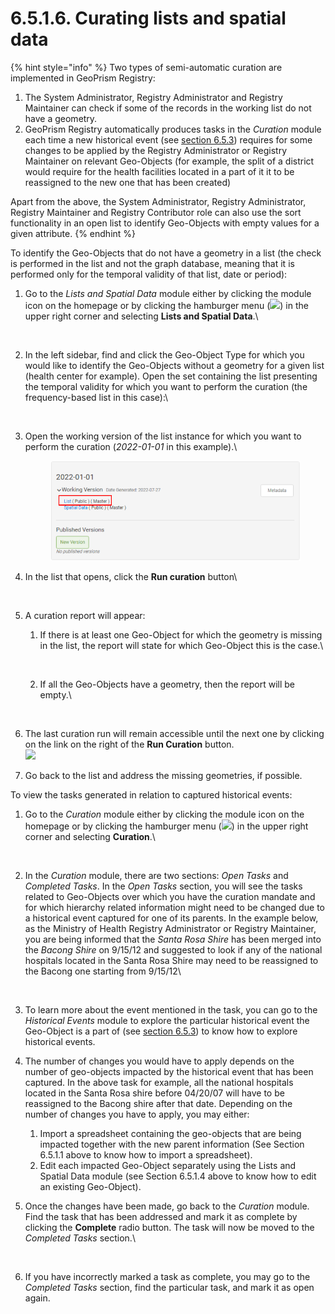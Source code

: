 # 6.5.1.6. Curating lists and spatial data

{% hint style="info" %}
Two types of semi-automatic curation are implemented in GeoPrism Registry:

1. The System Administrator, Registry Administrator and Registry Maintainer can check if some of the records in the working list do not have a geometry.
2. GeoPrism Registry automatically produces tasks in the _Curation_ module each time a new historical event (see [section 6.5.3](../../../../../versions/current/geoprism-registry-tutorial/6.5-content-management/6.5.3-historical-events.md)) requires for some changes to be applied by the Registry Administrator or Registry Maintainer on relevant Geo-Objects (for example, the split of a district would require for the health facilities located in a part of it it to be reassigned to the new one that has been created)

Apart from the above, the System Administrator, Registry Administrator, Registry Maintainer and Registry Contributor role can also use the sort functionality in an open list to identify Geo-Objects with empty values for a given attribute.
{% endhint %}

To identify the Geo-Objects that do not have a geometry in a list (the check is performed in the list and not the graph database, meaning that it is performed only for the temporal validity of that list, date or period):

1.  Go to the _Lists and Spatial Data_ module either by clicking the module icon on the homepage or by clicking the hamburger menu (![](https://lh3.googleusercontent.com/4ieAODNcwrlKZ6iUiZnYlbLGZmQJiEse\_Z8mls7B1vwiKHOfldO3TWH3smxfa1IJQb\_BhxM7c6iTe--Wm0sPvlovt4jp-DaoMkTqq5MNslg-imIrXqyoa3A3Fnq-Ct\_7AAaQzW-xMCIbev1kGSUU8xN5v8iFIayG4z8c4H78mU80Ms6J\_4PBB1ghQw)) in the upper right corner and selecting **Lists and Spatial Data**.\\

    <figure><img src="../../../../../.gitbook/assets/image (19) (1) (1).png" alt=""><figcaption></figcaption></figure>
2.  In the left sidebar, find and click the Geo-Object Type for which you would like to identify the Geo-Objects without a geometry for a given list (health center for example). Open the set containing the list presenting the temporal validity for which you want to perform the curation (the frequency-based list in this case):\\

    <figure><img src="../../../../../.gitbook/assets/image (34) (1).png" alt=""><figcaption></figcaption></figure>
3.  Open the working version of the list instance for which you want to perform the curation (_2022-01-01_ in this example).\\

    <figure><img src="../../../../../.gitbook/assets/image (1) (1) (2) (1) (1).png" alt=""><figcaption></figcaption></figure>
4.  In the list that opens, click the **Run curation** button\\

    <figure><img src="../../../../../.gitbook/assets/image (18) (4).png" alt=""><figcaption></figcaption></figure>
5. A curation report will appear:
   1.  If there is at least one Geo-Object for which the geometry is missing in the list, the report will state for which Geo-Object this is the case.\\

       <figure><img src="../../../../../.gitbook/assets/image (4) (1).png" alt=""><figcaption></figcaption></figure>
   2.  If all the Geo-Objects have a geometry, then the report will be empty.\\

       <figure><img src="../../../../../.gitbook/assets/image (16) (2).png" alt=""><figcaption></figcaption></figure>
6. The last curation run will remain accessible until the next one by clicking on the link on the right of the **Run Curation** button.\
   ![](<../../../../../.gitbook/assets/image (10) (1).png>)
7. Go back to the list and address the missing geometries, if possible.

To view the tasks generated in relation to captured historical events:

1.  Go to the _Curation_ module either by clicking the module icon on the homepage or by clicking the hamburger menu (![](https://lh4.googleusercontent.com/LXLYgQWXwF0Rm7eHKexpUu\_GXCMOZeSIZSyoj08-me4GjBUwtbljSg5P5twFI3HRGtbRvwD6L6cq0YyYZirbgNV45ESEyeBZPGvQDokvpyUyA88pGI5HyxeW7fvvpPz6\_vSMOeLuk62zspLP\_uedmw\_jlEURxV6ACuRE4p-fpiGrvrqD86w26a6Z9Q)) in the upper right corner and selecting **Curation**.\\

    <figure><img src="../../../../../.gitbook/assets/image (7) (2).png" alt=""><figcaption></figcaption></figure>
2.  In the _Curation_ module, there are two sections: _Open Tasks_ and _Completed Tasks_. In the _Open Tasks_ section, you will see the tasks related to Geo-Objects over which you have the curation mandate and for which hierarchy related information might need to be changed due to a historical event captured for one of its parents. In the example below, as the Ministry of Health Registry Administrator or Registry Maintainer, you are being informed that the _Santa Rosa Shire_ has been merged into the _Bacong Shire_ on 9/15/12 and suggested to look if any of the national hospitals located in the Santa Rosa Shire may need to be reassigned to the Bacong one starting from 9/15/12\\

    <figure><img src="../../../../../.gitbook/assets/image (17) (4).png" alt=""><figcaption></figcaption></figure>
3. To learn more about the event mentioned in the task, you can go to the _Historical Events_ module to explore the particular historical event the Geo-Object is a part of (see [section 6.5.3](../../../../../versions/current/geoprism-registry-tutorial/6.5-content-management/6.5.3-historical-events.md)) to know how to explore historical events.
4. The number of changes you would have to apply depends on the number of geo-objects impacted by the historical event that has been captured. In the above task for example, all the national hospitals located in the Santa Rosa shire before 04/20/07 will have to be reassigned to the Bacong shire after that date. Depending on the number of changes you have to apply, you may either:
   1. Import a spreadsheet containing the geo-objects that are being impacted together with the new parent information (See Section 6.5.1.1 above to know how to import a spreadsheet).
   2. Edit each impacted Geo-Object separately using the Lists and Spatial Data module (see Section 6.5.1.4 above to know how to edit an existing Geo-Object).
5.  Once the changes have been made, go back to the _Curation_ module. Find the task that has been addressed and mark it as complete by clicking the **Complete** radio button. The task will now be moved to the _Completed Tasks_ section.\\

    <figure><img src="../../../../../.gitbook/assets/image (6) (3).png" alt=""><figcaption></figcaption></figure>
6. If you have incorrectly marked a task as complete, you may go to the _Completed Tasks_ section, find the particular task, and mark it as open again.

